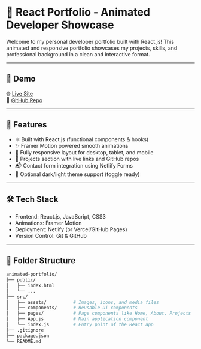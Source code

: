 # 💼 React Portfolio - Animated Developer Showcase

Welcome to my personal developer portfolio built with React.js! This animated and responsive portfolio showcases my projects, skills, and professional background in a clean and interactive format.

---

## 📸 Demo

🌐 [Live Site](https://dibyaportfolio0912.netlify.app/)  
📂 [GitHub Repo](https://github.com/claw090912/Dibya-sPortfolio)

---

## 🚀 Features

- ⚛ Built with React.js (functional components & hooks)
- ✨ Framer Motion powered smooth animations
- 📱 Fully responsive layout for desktop, tablet, and mobile
- 📁 Projects section with live links and GitHub repos
- 📬 Contact form integration using Netlify Forms
- 🌙 Optional dark/light theme support (toggle ready)

---

## 🛠 Tech Stack

- Frontend: React.js, JavaScript, CSS3
- Animations: Framer Motion
- Deployment: Netlify (or Vercel/GitHub Pages)
- Version Control: Git & GitHub

---

## 📁 Folder Structure

```bash
animated-portfolio/
├── public/
│   ├── index.html
│   └── ...
├── src/
│   ├── assets/          # Images, icons, and media files
│   ├── components/      # Reusable UI components
│   ├── pages/           # Page components like Home, About, Projects
│   ├── App.js           # Main application component
│   └── index.js         # Entry point of the React app
├── .gitignore
├── package.json
└── README.md
